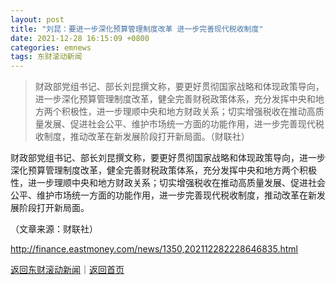 ```yaml
---
layout: post
title: "刘昆：要进一步深化预算管理制度改革 进一步完善现代税收制度"
date: 2021-12-28 16:15:09 +0800
categories: emnews
tags: 东财滚动新闻
---
```

> 财政部党组书记、部长刘昆撰文称，要更好贯彻国家战略和体现政策导向，进一步深化预算管理制度改革，健全完善财税政策体系，充分发挥中央和地方两个积极性，进一步理顺中央和地方财政关系；切实增强税收在推动高质量发展、促进社会公平、维护市场统一方面的功能作用，进一步完善现代税收制度，推动改革在新发展阶段打开新局面。（财联社）

<p>财政部党组书记、部长刘昆撰文称，要更好贯彻国家战略和体现政策导向，进一步深化预算管理制度改革，健全完善财税政策体系，充分发挥中央和地方两个积极性，进一步理顺中央和地方财政关系；切实增强税收在推动高质量发展、促进社会公平、维护市场统一方面的功能作用，进一步完善现代税收制度，推动改革在新发展阶段打开新局面。</p><p class="em_media">（文章来源：财联社）</p>

<http://finance.eastmoney.com/news/1350,202112282228646835.html>

[返回东财滚动新闻](//finews.withounder.com/emnews/)｜[返回首页](//finews.withounder.com/)